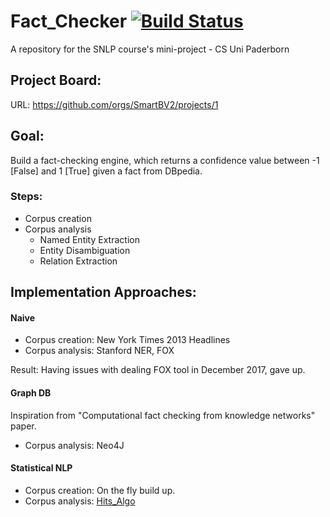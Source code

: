# Fact_Checker  [![Build Status](https://travis-ci.org/SmartBV2/Fact_Checker.svg?branch=master)](https://travis-ci.org/SmartBV2/Fact_Checker)
A repository for the SNLP course's mini-project - CS Uni Paderborn 

## Project Board: 

URL: https://github.com/orgs/SmartBV2/projects/1

## Goal:
Build a fact-checking engine, which returns a confidence value between -1 [False] and 1 [True] given a fact from DBpedia.

### Steps:
+ Corpus creation 
+ Corpus analysis 
  + Named Entity Extraction 
  + Entity Disambiguation 
  + Relation Extraction 
  
## Implementation Approaches:

#### Naive 
+ Corpus creation: New York Times 2013 Headlines
+ Corpus analysis: Stanford NER, FOX 

Result: Having issues with dealing FOX tool in December 2017, gave up.

#### Graph DB

Inspiration from "Computational fact checking from knowledge networks" paper.

+ Corpus analysis: Neo4J 

#### Statistical NLP

+ Corpus creation: On the fly build up.
+ Corpus analysis: [Hits_Algo](https://github.com/SmartBV2/Fact_Checker/tree/Hits_Algo)
